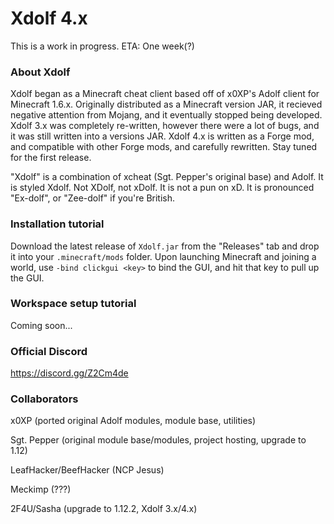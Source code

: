 # Xdolf 4.x

This is a work in progress. ETA: One week(?)

### About Xdolf

Xdolf began as a Minecraft cheat client based off of x0XP's Adolf client for Minecraft 1.6.x. Originally distributed as a Minecraft version JAR, it recieved negative attention from Mojang, and it eventually stopped being developed. Xdolf 3.x was completely re-written, however there were a lot of bugs, and it was still written into a versions JAR. Xdolf 4.x is written as a Forge mod, and compatible with other Forge mods, and carefully rewritten. Stay tuned for the first release.

"Xdolf" is a combination of xcheat (Sgt. Pepper's original base) and Adolf. It is styled Xdolf. Not XDolf, not xDolf. It is not a pun on xD. It is pronounced "Ex-dolf", or "Zee-dolf" if you're British. 

### Installation tutorial

Download the latest release of `Xdolf.jar` from the "Releases" tab and drop it into your `.minecraft/mods` folder. Upon launching Minecraft and joining a world, use `-bind clickgui <key>` to bind the GUI, and hit that key to pull up the GUI.

### Workspace setup tutorial

Coming soon...

### Official Discord
https://discord.gg/Z2Cm4de

### Collaborators
x0XP (ported original Adolf modules, module base, utilities)

Sgt. Pepper (original module base/modules, project hosting, upgrade to 1.12)

LeafHacker/BeefHacker (NCP Jesus)

Meckimp (???)

2F4U/Sasha (upgrade to 1.12.2, Xdolf 3.x/4.x)
